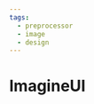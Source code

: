```yaml
---
tags:
  - preprocessor
  - image
  - design
---
```


# ImagineUI

<include repo_url="https://github.com/imagineui/foliantcontrib.imagineui.git" path="README.md" sethead="2" nohead="true"></include>
